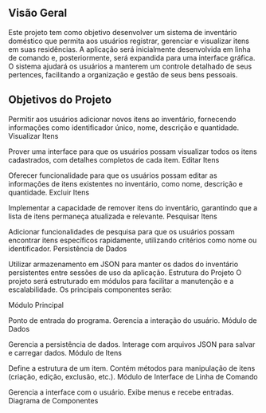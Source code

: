 ## Visão Geral
Este projeto tem como objetivo desenvolver um sistema de inventário doméstico que permita aos usuários registrar, gerenciar e visualizar itens em suas residências. A aplicação será inicialmente desenvolvida em linha de comando e, posteriormente, será expandida para uma interface gráfica. O sistema ajudará os usuários a manterem um controle detalhado de seus pertences, facilitando a organização e gestão de seus bens pessoais.

## Objetivos do Projeto

Permitir aos usuários adicionar novos itens ao inventário, fornecendo informações como identificador único, nome, descrição e quantidade.
Visualizar Itens

Prover uma interface para que os usuários possam visualizar todos os itens cadastrados, com detalhes completos de cada item.
Editar Itens

Oferecer funcionalidade para que os usuários possam editar as informações de itens existentes no inventário, como nome, descrição e quantidade.
Excluir Itens

Implementar a capacidade de remover itens do inventário, garantindo que a lista de itens permaneça atualizada e relevante.
Pesquisar Itens

Adicionar funcionalidades de pesquisa para que os usuários possam encontrar itens específicos rapidamente, utilizando critérios como nome ou identificador.
Persistência de Dados

Utilizar armazenamento em JSON para manter os dados do inventário persistentes entre sessões de uso da aplicação.
Estrutura do Projeto
O projeto será estruturado em módulos para facilitar a manutenção e a escalabilidade. Os principais componentes serão:

Módulo Principal

Ponto de entrada do programa.
Gerencia a interação do usuário.
Módulo de Dados

Gerencia a persistência de dados.
Interage com arquivos JSON para salvar e carregar dados.
Módulo de Itens

Define a estrutura de um item.
Contém métodos para manipulação de itens (criação, edição, exclusão, etc.).
Módulo de Interface de Linha de Comando

Gerencia a interface com o usuário.
Exibe menus e recebe entradas.
Diagrama de Componentes
